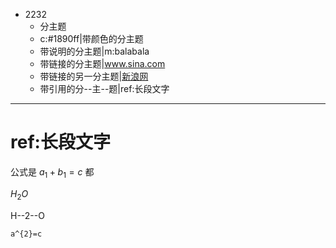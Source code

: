 - 2232
	- 分主题
	- c:#1890ff|带颜色的分主题
	- 带说明的分主题|m:balabala
	- 带链接的分主题|www.sina.com
	- 带链接的另一分主题|[新浪网](www.sina.com)
	- 带引用的分--主--题|ref:长段文字

***
# ref:长段文字

公式是 $a_{1}+b_{1}=c$ 都

$H_{2}O$  

H--2--O

```latex
a^{2}=c
```